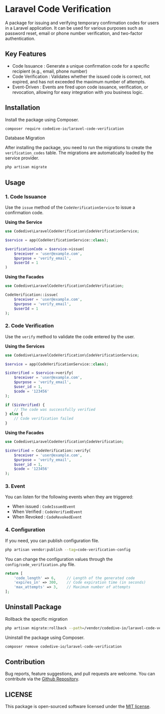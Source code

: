 # Laravel Code Verification

A package for issuing and verifying temporary confirmation codes for users in a Laravel application. It can be used for various purposes such as password reset, email or phone number verification, and two-factor authentication.

## Key Features

* Code Issuance : Generate a unique confirmation code for a specific recipient (e.g., email, phone number)
* Code Verification : Validates whether the issued code is correct, not expired, and has not exceeded the maximum number of attempts.
* Event-Driven : Events are fired upon code issuance, verification, or revocation, allowing for easy integration with you business logic.

## Installation

Install the package using Composer.

```bash
composer require codedive-io/laravel-code-verification
```

Database Migration

After installing the package, you need to run the migrations to create the `verification_codes` table. The migrations are automatically loaded by the service provider.

```bash
php artisan migrate
```

## Usage

### 1. Code Issuance

Use the `issue` method of the `CodeVerificationService` to issue a confirmation code.

**Using the Service**

```php
use Codedive\LaravelCodeVerification\CodeVerificationService;

$service = app(CodeVerificationService::class);

$verificationCode = $service->issue(
    $receiver = 'user@example.com',
    $purpose = 'verify_email',
    $userId = 1
)
```

**Using the Facades**

```php
use Codedive\LaravelCodeVerification\CodeVerification;

CodeVerification::issue(
    $receiver = 'user@example.com',
    $purpose = 'verify_email',
    $userId = 1
);
```

### 2. Code Verification

Use the `verify` method to validate the code entered by the user.

**Using the Services**

```php
use Codedive\LaravelCodeVerification\CodeVerificationService;

$service = app(CodeVerificationService::class);

$isVerified = $service->verify(
    $receiver = 'user@example.com',
    $purpose = 'verify_email',
    $user_id = 1,
    $code = '123456'
);

if ($isVerified) {
    // The code was successfully verified
} else {
    // Code verification failed
}
```

**Using the Facades**

```php
use Codedive\LaravelCodeVerification\CodeVerification;

$isVerified = CodeVerification::verify(
    $receiver = 'user@example.com',
    $purpose = 'verify_email',
    $user_id = 1,
    $code = '123456'
);
```

### 3. Event

You can listen for the following events when they are triggered:

- When issued : `CodeIssuedEvent`
- When Verified : `CodeVerifiedEvent`
- When Revoked : `CodeRevokedEvent`

### 4. Configuration

If you need, you can publish configuration file.

```bash
php artisan vendor:publish --tag=code-verification-config
```

You can change the configuration values through the `config/code_verification.php` file.

```php
return [
    'code_length' => 6,     // Length of the generated code
    'expires_in' => 300,    // Code expiration time (in seconds)
    'max_attempts' => 3,    // Maximum number of attempts
];
```

## Uninstall Package

Rollback the specific migration

```bash
php artisan migrate:rollback --path=/vendor/codedive-io/laravel-code-verification/database/migration
```

Uninstall the package using Composer.

```bash
composer remove codedive-io/laravel-code-verification
```

## Contribution

Bug reports, feature suggestions, and pull requests are welcome. You can contribute via the [Github Repository](https://github.com/codedive-io/laravel-code-verification).

## LICENSE

This package is open-sourced software licensed under the [MIT license](LICENSE).
